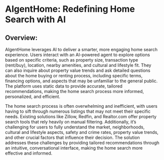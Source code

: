 # AIgentHome: Redefining Home Search with AI


## Overview:
AIgentHome leverages AI to deliver a smarter, more engaging home search experience. Users interact with an AI-powered agent to explore options based on specific criteria, such as property size, transaction type (rent/buy), location, nearby amenities, and cultural and lifestyle fit. They can also inquire about property value trends and ask detailed questions about the home buying or renting process, including specific terms, financing options, and aspects that may be unfamiliar to the general public. The platform uses static data to provide accurate, tailored recommendations, making the home search process more informed, personalized, and efficient.

The home search process is often overwhelming and inefficient, with users having to sift through numerous listings that may not meet their specific needs. Existing solutions like Zillow, Redfin, and Realtor.com offer property search tools that rely heavily on manual filtering. Additionally, it’s challenging for users to fully understand the market, neighborhoods, cultural and lifestyle aspects, safety and crime rates, property value trends, and other crucial factors that influence their decision. The solution addresses these challenges by providing tailored recommendations through an intuitive, conversational interface, making the home search more effective and informed.
